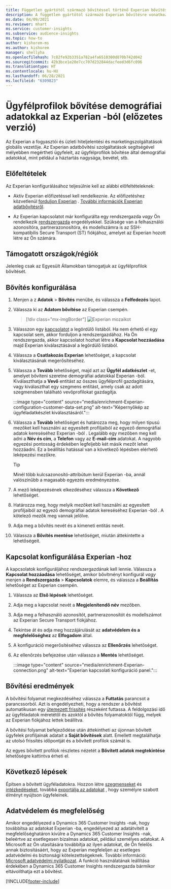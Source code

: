 ```yaml
---
title: Független gyártótól származó bővítéssel történő Experian bővítés
description: A független gyártótól származó Experian bővítésre vonatkozó általános információk.
ms.date: 04/09/2021
ms.reviewer: mhart
ms.service: customer-insights
ms.subservice: audience-insights
ms.topic: how-to
author: kishorem-ms
ms.author: kishorem
manager: shellyha
ms.openlocfilehash: 7c82fe92b3351a782a4fa6510300d870b742d042
ms.sourcegitcommit: 42b3bce1e20e7cc707d232844dacfeed3d6fc096
ms.translationtype: HT
ms.contentlocale: hu-HU
ms.lasthandoff: 06/28/2021
ms.locfileid: "6309823"
---
```

# <a name="enrich-customer-profiles-with-demographics-from-experian-preview"></a>Ügyfélprofilok bővítése demográfiai adatokkal az Experian -ból (előzetes verzió)

Az Experian a fogyasztói és üzleti hiteljelentési és marketingszolgáltatások globális vezetője. Az Experian adatbővítési szolgáltatások segítségével mélyebben megértheti ügyfeleit, az ügyfélprofilok bővítése által demográfiai adatokkal, mint például a háztartás nagysága, bevétel, stb.

## <a name="prerequisites"></a>Előfeltételek

Az Experian konfigurálásához teljesülnie kell az alábbi előfeltételeknek:

- Aktív Experian előfizetéssel kell rendelkeznie. Az előfizetéshez közvetlenül [forduljon Experian](https://www.experian.com/marketing-services/contact) . [További információk Experian adatbővítésről](https://www.experian.com/marketing-services/microsoft?cmpid=ems_web_mci_cdppage).

- Az Experian kapcsolatot már konfigurálta egy rendszergazda *vagy* Ön rendelkezik [rendszergazda](permissions.md#administrator) engedélyekkel. Szüksége van a felhasználói azonosítóra, partnerazonosítóra, és modellszámra is az SSH-kompatibilis Secure Transport (ST) fiókjához, amelyet az Experian hozott létre az Ön számára.

## <a name="supported-countriesregions"></a>Támogatott országok/régiók

Jelenleg csak az Egyesült Államokban támogatjuk az ügyfélprofilok bővítését.

## <a name="configure-the-enrichment"></a>Bővítés konfigurálása

1. Menjen a z **Adatok** > **Bővítés** menübe, és válassza a **Felfedezés** lapot.

1. Válassza ki az **Adatom bővítése** az Experian csempén.

   > [!div class="mx-imgBorder"]
   > ![Experian mozaikot](media/experian-tile.png "Experian tile")
   > 

1. Válasszon egy [kapcsolatot](connections.md) a legördülő listából. Ha nem érhető el egy kapcsolat sem, akkor forduljon a rendszergazdához. Ha Ön rendszergazda, akkor kapcsolatot hozhat létre a **Kapcsolat hozzáadása** majd Experian kiválasztásával a legördülő listából. 

1. Válassza a **Csatlakozás Experian** lehetőséget, a kapcsolat kiválasztásának megerősítéséhez.

1.  Válassza a **Tovább** lehetőséget, majd azt az **Ügyfél adatkészlet** -et, amelyet bővíteni szeretne demográfiai adatokkal Experian -ból. Kiválaszthatja a **Vevő** entitást az összes ügyfélprofil gazdagítására, vagy kiválaszthat egy szegmens entitást, amely csak az adott szegmensben található vevőprofilokat gazdagítja.

    :::image type="content" source="media/enrichment-Experian-configuration-customer-data-set.png" alt-text="Képernyőkép az ügyféladatkészlet kiválasztásáról.":::

1. Válassza a **Tovább** lehetőséget és határozza meg, hogy milyen típusú mezőket kell használni az egyesített profiljaiból az egyező demográfiai adatok kereséséhez Experian -ból . Legalább egy mezőben meg kell adni a **Név és cím**, a **Telefon** vagy az **E-mail-cím** adatokat. A nagyobb egyezési pontosság érdekében legfeljebb két másik mezőt lehet hozzáadni. Ez a beállítás hatással van a következő lépésben elérhető leképezési mezőkre.

    > [!TIP]
    > Minél több kulcsazonosító-attribútum kerül Experian -ba, annál valószínűbb a magasabb egyezés eredményezése.

1. A mező leképezésének elkezdéséhez válassza a **Következő** lehetőséget.

1. Határozza meg, hogy melyik mezőket kell használni az egyesített profiljaiból az egyező demográfiai adatok kereséséhez Experian -ból . A kötelező mezők meg vannak jelölve.

1. Adja meg a bővítés nevét és a kimeneti entitás nevét.

1. Válassza a **Bővítés mentése** lehetőséget, miután áttekintette a lehetőségeit.

## <a name="configure-the-connection-for-experian"></a>Kapcsolat konfigurálása Experian -hoz 

A kapcsolatok konfiguráljához rendszergazdának kell lennie. Válassza a **Kapcsolat hozzáadása** lehetőséget, amikor bővítményt konfigurál *vagy* menjen a **Rendszergazda** > **Kapcsolatok** elemre, és válassza a **Beállítás** lehetőséget az Experian csempén.

1. Válassza az **Első lépések** lehetőséget.

1. Adja meg a kapcsolat nevét a **Megjelenítendő név** mezőben.

1. Adja meg a felhasználó azonosítót, partnerazonosítót és modellszámot az Experian Secure Transport fiókjához.

1. Tekintse át és adja meg hozzájárulását az **adatvédelem és a megfelelőséghez** az **Elfogadom** által.

1. A konfiguráció megerősítéséhez válassza az **Ellenőrzés** lehetőséget.

1. Az ellenőrzés befejezése után válassza a **Mentés** lehetőséget.
   
   :::image type="content" source="media/enrichment-Experian-connection.png" alt-text="Experian kapcsolati konfiguráció panel.":::

## <a name="enrichment-results"></a>Bővítési eredmények

A bővítési folyamat megkezdéséhez válassza a **Futtatás** parancsot a parancssorból. Azt is engedélyezheti, hogy a rendszer a bővítést automatikusan egy [ütemezett frissítés](system.md#schedule-tab) részeként futtassa. A feldolgozási idő az ügyféladatok méretétől és azoktól a bővítés folyamatoktól függ, melyek az Experian fiókjához lettek beállítva.

A bővítési folyamat befejeződése után áttekintheti az újonnan bővített ügyfelek profiljainak adatait a **Saját bővítések** alatt. Emellett megtalálhatja az utolsó frissítés időpontját és a bővített profilok számát is.

Az egyes bővített profilok részletes nézetét a **Bővített adatok megtekintése** lehetőségre kattintva érheti el.

## <a name="next-steps"></a>Következő lépések

Építsen a bővített ügyféladatokra. Hozzon létre [szegmenseket](segments.md) és [intézkedéseket](measures.md), továbbá [exportálja az adatokat](export-destinations.md) , hogy személyre szabott élményt nyújtson ügyfeleinek.

## <a name="data-privacy-and-compliance"></a>Adatvédelem és megfelelőség

Amikor engedélyezed a Dynamics 365 Customer Insights -nak, hogy továbbítsa az adatokat Experian -ba, engedélyezed az adatátvitelt a megfelelőséghatáron kívülre a Dynamics 365 Customer Insights -nak, beleértve az esetlegesen bizalmas adatokat, például személyes adatokat. A Microsoft az Ön utasítására továbbítja az ilyen adatokat, de Ön felelős annak biztosításáért, hogy az Experian megfeleljen az esetleges adatvédelmi és biztonsági kötelezettségeknek. További információ: [Microsoft adatvédelmi nyilatkozat](https://go.microsoft.com/fwlink/?linkid=396732).
A funkció használatának leállítása érdekében a Dynamics 365 Customer Insights rendszergazda bármikor eltávolíthatja ezt a bővítést.


[!INCLUDE[footer-include](../includes/footer-banner.md)]
